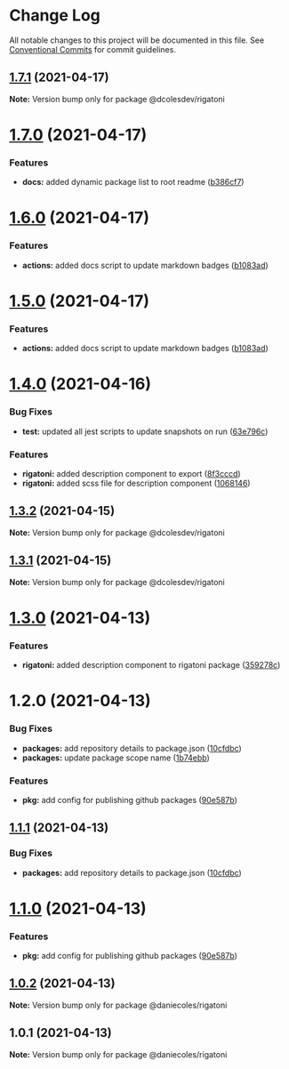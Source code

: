 # Change Log

All notable changes to this project will be documented in this file.
See [Conventional Commits](https://conventionalcommits.org) for commit guidelines.

## [1.7.1](https://github.com/dcolesDEV/lerna-npm/compare/@dcolesdev/rigatoni@1.7.0...@dcolesdev/rigatoni@1.7.1) (2021-04-17)

**Note:** Version bump only for package @dcolesdev/rigatoni






# [1.7.0](https://github.com/dcolesDEV/lerna-npm/compare/@dcolesdev/rigatoni@1.6.0...@dcolesdev/rigatoni@1.7.0) (2021-04-17)


### Features

* **docs:** added dynamic package list to root readme ([b386cf7](https://github.com/dcolesDEV/lerna-npm/commit/b386cf7467474396011ea4cf6bb8bf6b4ecc6ee8))





# [1.6.0](https://github.com/dcolesDEV/lerna-npm/compare/@dcolesdev/rigatoni@1.4.0...@dcolesdev/rigatoni@1.6.0) (2021-04-17)


### Features

* **actions:** added docs script to update markdown badges ([b1083ad](https://github.com/dcolesDEV/lerna-npm/commit/b1083ad51cfaf04f98ea82763e4a594b471aec06))





# [1.5.0](https://github.com/dcolesDEV/lerna-npm/compare/@dcolesdev/rigatoni@1.4.0...@dcolesdev/rigatoni@1.5.0) (2021-04-17)


### Features

* **actions:** added docs script to update markdown badges ([b1083ad](https://github.com/dcolesDEV/lerna-npm/commit/b1083ad51cfaf04f98ea82763e4a594b471aec06))






# [1.4.0](https://github.com/dcolesDEV/lerna-npm/compare/@dcolesdev/rigatoni@1.3.2...@dcolesdev/rigatoni@1.4.0) (2021-04-16)


### Bug Fixes

* **test:** updated all jest scripts to update snapshots on run ([63e796c](https://github.com/dcolesDEV/lerna-npm/commit/63e796c0a1d603970ac4b566ad67504767314b9f))


### Features

* **rigatoni:** added description component to export ([8f3cccd](https://github.com/dcolesDEV/lerna-npm/commit/8f3cccd357aab71247668038a74a4397ef815103))
* **rigatoni:** added scss file for description component ([1068146](https://github.com/dcolesDEV/lerna-npm/commit/1068146563aa8d65a0096b7e03028cc0632d23b8))





## [1.3.2](https://github.com/dcolesDEV/lerna-npm/compare/@dcolesdev/rigatoni@1.3.1...@dcolesdev/rigatoni@1.3.2) (2021-04-15)

**Note:** Version bump only for package @dcolesdev/rigatoni






## [1.3.1](https://github.com/dcolesDEV/lerna-npm/compare/@dcolesdev/rigatoni@1.3.0...@dcolesdev/rigatoni@1.3.1) (2021-04-15)

**Note:** Version bump only for package @dcolesdev/rigatoni






# [1.3.0](https://github.com/dcolesDEV/lerna-npm/compare/@dcolesdev/rigatoni@1.2.0...@dcolesdev/rigatoni@1.3.0) (2021-04-13)


### Features

* **rigatoni:** added description component to rigatoni package ([359278c](https://github.com/dcolesDEV/lerna-npm/commit/359278ca3de56545399b44424099dd68e15127c3))





# 1.2.0 (2021-04-13)


### Bug Fixes

* **packages:** add repository details to package.json ([10cfdbc](https://github.com/dcolesDEV/lerna-npm/commit/10cfdbc4dc4ab3382dae3e4039755ce4f35a7dfc))
* **packages:** update package scope name ([1b74ebb](https://github.com/dcolesDEV/lerna-npm/commit/1b74ebb21962ba3cf87b829cb10f22ae99c703a4))


### Features

* **pkg:** add config for publishing github packages ([90e587b](https://github.com/dcolesDEV/lerna-npm/commit/90e587bde6613ffd0949863dd5f18b5caf5beaa1))





## [1.1.1](https://github.com/dcolesDEV/lerna-npm/compare/@daniecoles/rigatoni@1.1.0...@daniecoles/rigatoni@1.1.1) (2021-04-13)


### Bug Fixes

* **packages:** add repository details to package.json ([10cfdbc](https://github.com/dcolesDEV/lerna-npm/commit/10cfdbc4dc4ab3382dae3e4039755ce4f35a7dfc))





# [1.1.0](https://github.com/dcolesDEV/lerna-npm/compare/@daniecoles/rigatoni@1.0.2...@daniecoles/rigatoni@1.1.0) (2021-04-13)


### Features

* **pkg:** add config for publishing github packages ([90e587b](https://github.com/dcolesDEV/lerna-npm/commit/90e587bde6613ffd0949863dd5f18b5caf5beaa1))






## [1.0.2](https://github.com/dcolesDEV/lerna-npm/compare/@daniecoles/rigatoni@1.0.1...@daniecoles/rigatoni@1.0.2) (2021-04-13)

**Note:** Version bump only for package @daniecoles/rigatoni






## 1.0.1 (2021-04-13)

**Note:** Version bump only for package @daniecoles/rigatoni
